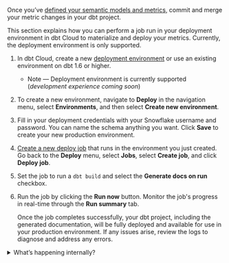 Once you’ve [defined your semantic models and metrics](/guides/sl-snowflake-qs?step=10), commit and merge your metric changes in your dbt project. 

This section explains how you can perform a job run in your deployment environment in dbt Cloud to materialize and deploy your metrics. Currently, the deployment environment is only supported.

1. In dbt Cloud, create a new [deployment environment](/docs/deploy/deploy-environments#create-a-deployment-environment) or use an existing environment on dbt 1.6 or higher.
    * Note &mdash; Deployment environment is currently supported (_development experience coming soon_)
2. To create a new environment, navigate to **Deploy** in the navigation menu, select **Environments**, and then select **Create new environment**.
3. Fill in your deployment credentials with your Snowflake username and password. You can name the schema anything you want. Click **Save** to create your new production environment.
4. [Create a new deploy job](/docs/deploy/deploy-jobs#create-and-schedule-jobs) that runs in the environment you just created. Go back to the **Deploy** menu, select **Jobs**, select **Create job**, and click **Deploy job**.
5. Set the job to run a `dbt build` and select the **Generate docs on run** checkbox.
6. Run the job by clicking the **Run now** button. Monitor the job's progress in real-time through the **Run summary** tab. 

    Once the job completes successfully, your dbt project, including the generated documentation, will be fully deployed and available for use in your production environment. If any issues arise, review the logs to diagnose and address any errors.

<details>

<summary>What’s happening internally?</summary>

- Merging the code into your main branch allows dbt Cloud to pull those changes and build the definition in the manifest produced by the run. <br />
- Re-running the job in the deployment environment helps materialize the models, which the metrics depend on, in the data platform. It also makes sure that the manifest is up to date.<br />
- The Semantic Layer APIs pull in the most recent manifest and enables your integration to extract metadata from it.

</details>
